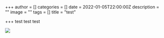 +++
author = []
categories = []
date = 2022-01-05T22:00:00Z
description = ""
image = ""
tags = []
title = "test"

+++
test test test

![](/images/2020-three-quarters-3.png)
